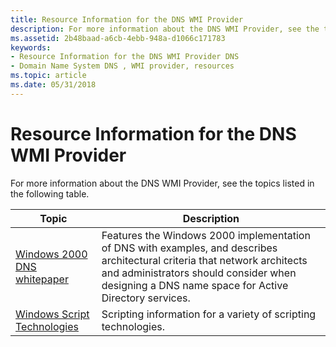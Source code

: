 ```yaml
---
title: Resource Information for the DNS WMI Provider
description: For more information about the DNS WMI Provider, see the topics listed in the following table.
ms.assetid: 2b48baad-a6cb-4ebb-948a-d1066c171783
keywords:
- Resource Information for the DNS WMI Provider DNS
- Domain Name System DNS , WMI provider, resources
ms.topic: article
ms.date: 05/31/2018
---
```


# Resource Information for the DNS WMI Provider

For more information about the DNS WMI Provider, see the topics listed in the following table.



| Topic                                                                         | Description                                                                                                                                                                                                                   |
|-------------------------------------------------------------------------------|-------------------------------------------------------------------------------------------------------------------------------------------------------------------------------------------------------------------------------|
| [Windows 2000 DNS whitepaper](https://www.microsoft.com/technet/prodtechnol/windows2000serv/plan/w2kdns2.mspx) | Features the Windows 2000 implementation of DNS with examples, and describes architectural criteria that network architects and administrators should consider when designing a DNS name space for Active Directory services. |
| [Windows Script Technologies](https://msdn.microsoft.com/library/ms950396.aspx) | Scripting information for a variety of scripting technologies.                                                                                                                                                                |



 

 

 




